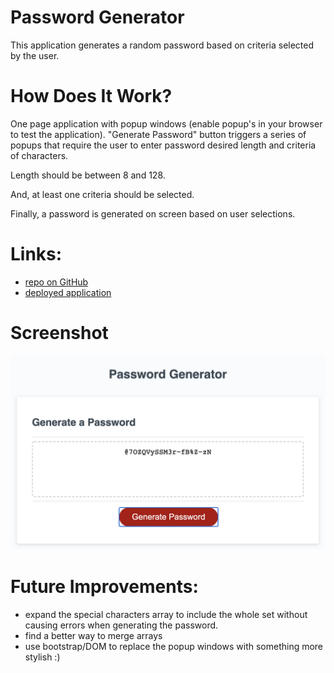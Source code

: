 # Password Generator
This application generates a random password based on criteria selected by the user. 

# How Does It Work?
One page application with popup windows (enable popup's in your browser to test the application).
"Generate Password" button triggers a series of popups that require the user to enter password desired length and criteria of characters. 

Length should be between 8 and 128.

And, at least one criteria should be selected.

Finally, a password is generated on screen based on user selections.

# Links:

* [repo on GitHub](https://github.com/samergain/password-generator)
* [deployed application](https://samergain.github.io/password-generator/)

# Screenshot 
![screenshot](passwordG.png)

# Future Improvements:
* expand the special characters array to include the whole set without causing errors when generating the password.
* find a better way to merge arrays
* use bootstrap/DOM to replace the popup windows with something more stylish :)
